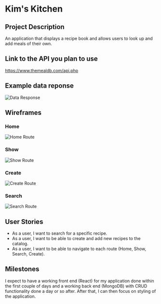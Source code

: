 # Kim's Kitchen

## Project Description

An application that displays a recipe book and allows users to look up and add meals of their own.

## Link to the API you plan to use

https://www.themealdb.com/api.php

## Example data reponse 

![Data Response](https://user-images.githubusercontent.com/102046331/172191230-43ed7e1f-d082-4fee-8579-68ef19666759.png)

## Wireframes

### Home

![Home Route](https://user-images.githubusercontent.com/102046331/172191051-1b6020ea-0a05-4e9c-a8f4-7307d358f350.png)

### Show

![Show Route](https://user-images.githubusercontent.com/102046331/172191089-a51c7191-ac48-4f27-bd4d-c27ef10f78fa.png)

### Create

![Create Route](https://user-images.githubusercontent.com/102046331/172191124-6ba09ec4-ff97-438d-a7f3-5926f989369d.png)

### Search

![Search Route](https://user-images.githubusercontent.com/102046331/172191175-b9109765-28e7-4330-96c2-9a5cf6e778dc.png)

## User Stories

- As a user, I want to search for a specific recipe.
- As a user, I want to be able to create and add new recipes to the catalog.
- As a user, I want to be able to navigate to each route (Home, Show, Search, Create).

## Milestones

I expect to have a working front end (React) for my application done within the first couple of days and a working back end (MongoDB) with CRUD functionality done a day or so after. After that, I can then focus on styling of the application.
